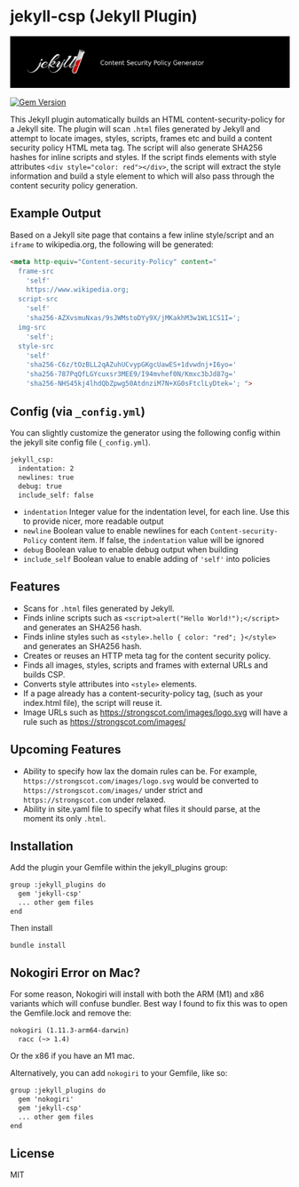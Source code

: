 # jekyll-csp (Jekyll Plugin)

![Jekyll Image Cover](.github/banner.png)

[![Gem Version](https://badge.fury.io/rb/jekyll-csp.svg)](https://badge.fury.io/rb/jekyll-c)

This Jekyll plugin automatically builds an HTML content-security-policy for a Jekyll site. The plugin
will scan ```.html``` files generated by Jekyll and attempt to locate images, styles, scripts, frames etc and build a
content security policy HTML meta tag. The script will also generate SHA256 hashes for inline scripts and styles. If
the script finds elements with style attributes ```<div style="color: red"></div>```, the script will extract the style
information and build a style element to which will also pass through the content security policy generation.

## Example Output

Based on a Jekyll site page that contains a few inline style/script and an `iframe` to wikipedia.org, the following will be generated:

```html
<meta http-equiv="Content-security-Policy" content="
  frame-src 
    'self' 
    https://www.wikipedia.org; 
  script-src 
    'self' 
    'sha256-AZXvsmuNxas/9sJWMstoDYy9X/jMKakhM3w1WL1CS1I='; 
  img-src 
    'self'; 
  style-src 
    'self' 
    'sha256-C6z/tOzBLL2qAZuhUCvypGKgcUawES+1dvwdnj+I6yo=' 
    'sha256-787PqQfLGYcuxsr3MEE9/I94mvhef0N/Kmxc3bJd87g=' 
    'sha256-NHS45kj4lhdQbZpwg50AtdnziM7N+XG0sFtclLyDtek='; ">
```


## Config (via `_config.yml`)

You can slightly customize the generator using the following config within the jekyll site config file (`_config.yml`).

```
jekyll_csp:
  indentation: 2
  newlines: true
  debug: true
  include_self: false
```

* `indentation`
  Integer value for the indentation level, for each line. Use this to provide nicer, more readable output
* `newline`
  Boolean value to enable newlines for each `Content-security-Policy` content item. If false, the `indentation` value will be ignored
* `debug`
  Boolean value to enable debug output when building
* `include_self`
  Boolean value to enable adding of `'self'` into policies

## Features

* Scans for ```.html``` files generated by Jekyll.
* Finds inline scripts such as ```<script>alert("Hello World!");</script>``` and generates an SHA256 hash.
* Finds inline styles such as ```<style>.hello { color: "red"; }</style>``` and generates an SHA256 hash.
* Creates or reuses an HTTP meta tag for the content security policy.
* Finds all images, styles, scripts and frames with external URLs and builds CSP.
* Converts style attributes into ```<style>``` elements.
* If a page already has a content-security-policy tag, (such as your index.html file), the script will reuse it.
* Image URLs such as https://strongscot.com/images/logo.svg will have a rule such as https://strongscot.com/images/

## Upcoming Features

* Ability to specify how lax the domain rules can be. For example, ```https://strongscot.com/images/logo.svg``` would be converted to
```https://strongscot.com/images/``` under strict and ```https://strongscot.com``` under relaxed.
* Ability in site.yaml file to specify what files it should parse, at the moment its only ```.html```.

## Installation

Add the plugin your Gemfile within the jekyll_plugins group:

```
group :jekyll_plugins do
  gem 'jekyll-csp'
  ... other gem files
end
```

Then install

```
bundle install
```

## Nokogiri Error on Mac?

For some reason, Nokogiri will install with both the ARM (M1) and x86 variants which will confuse bundler. Best way I found to fix this was to open the Gemfile.lock and remove the:

```
nokogiri (1.11.3-arm64-darwin)
  racc (~> 1.4)
```

Or the x86 if you have an M1 mac.

Alternatively, you can add ```nokogiri``` to your Gemfile, like so:

```
group :jekyll_plugins do
  gem 'nokogiri'
  gem 'jekyll-csp'
  ... other gem files
end
```

## License

MIT
